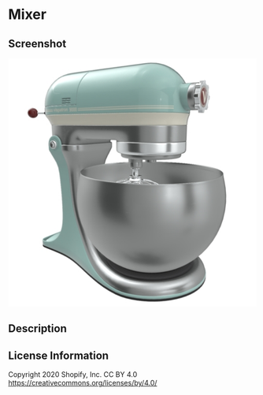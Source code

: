 # Mixer

## Screenshot

![screenshot](screenshot/screenshot.jpg)

## Description

## License Information
Copyright 2020 Shopify, Inc. 
CC BY 4.0 https://creativecommons.org/licenses/by/4.0/
